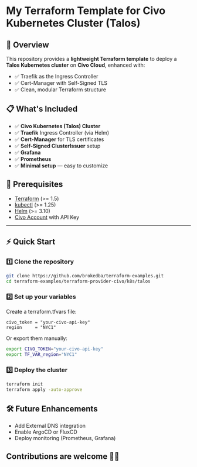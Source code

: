 # My Terraform Template for Civo Kubernetes Cluster (Talos)

## 🚀 Overview
This repository provides a **lightweight Terraform template** to deploy a **Talos Kubernetes cluster** on **Civo Cloud**, enhanced with:
- ✅ Traefik as the Ingress Controller
- ✅ Cert-Manager with Self-Signed TLS
- ✅ Clean, modular Terraform structure 

## 📋 What's Included
- ✅ **Civo Kubernetes (Talos) Cluster**
- ✅ **Traefik** Ingress Controller (via Helm)
- ✅ **Cert-Manager** for TLS certificates
- ✅ **Self-Signed ClusterIssuer** setup
- ✅ **Grafana**
- ✅ **Prometheus**
- ✅ **Minimal setup** — easy to customize

## 🔧 Prerequisites
- [Terraform](https://developer.hashicorp.com/terraform/downloads) (>= 1.5)
- [kubectl](https://kubernetes.io/docs/tasks/tools/) (>= 1.25)
- [Helm](https://helm.sh/docs/intro/install/) (>= 3.10)
- [Civo Account](https://www.civo.com/signup) with API Key

---

## ⚡ Quick Start

### 1️⃣ Clone the repository
```bash
git clone https://github.com/brokedba/terraform-examples.git
cd terraform-examples/terraform-provider-civo/k8s/talos
```

### 2️⃣ Set up your variables
Create a terraform.tfvars file:

```hcl
civo_token = "your-civo-api-key"
region     = "NYC1"
```
Or export them manually:
```bash
export CIVO_TOKEN="your-civo-api-key"
export TF_VAR_region="NYC1"
```
### 3️⃣ Deploy the cluster
```bash 
terraform init
terraform apply -auto-approve
```

## 🛠 Future Enhancements 
- Add External DNS integration
- Enable ArgoCD or FluxCD
- Deploy monitoring (Prometheus, Grafana)

## Contributions are welcome 🫶🏻

